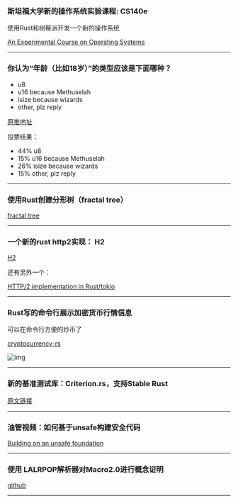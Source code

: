 ### 斯坦福大学新的操作系统实验课程: CS140e

使用Rust和树莓派开发一个新的操作系统

[An Experimental Course on Operating Systems](https://web.stanford.edu/class/cs140e/)

---


###   你认为“年龄（比如18岁）”的类型应该是下面哪种？

- u8
- u16 because Methuselah
- isize because wizards
- other, plz reply

[原推地址](https://twitter.com/Carols10cents/status/951840325009657856)

投票结果：

- 44% u8
- 15% u16 because Methuselah
- 26% isize because wizards
- 15% other, plz reply

---

### 使用Rust创建分形树（fractal tree）


[fractal tree](https://arkada38.github.io/2018/01/11/fractal-tree/)


---

### 一个新的rust http2实现： H2

[H2](https://github.com/carllerche/h2)

还有另外一个：

[HTTP/2 implementation in Rust/tokio](https://github.com/stepancheg/rust-http2)

---

### Rust写的命令行展示加密货币行情信息

可以在命令行方便的炒币了

[cryptocurrency-rs](https://github.com/kooparse/cryptocurrency-rs)

![img](https://wx2.sinaimg.cn/mw690/71684decly1fnepy7twlzj21220m6af4.jpg)

---

### 新的基准测试库：Criterion.rs，支持Stable Rust

[原文链接](https://bheisler.github.io/post/benchmarking-with-criterion-rs/)

---

### 油管视频：如何基于unsafe构建安全代码

[Building on an unsafe foundation](https://www.youtube.com/watch?v=rTo2u13lVcQ)

---

### 使用 LALRPOP解析器对Macro2.0进行概念证明

[github](https://github.com/dtolnay/lalrproc)

---
